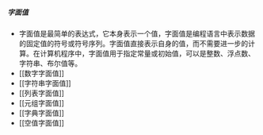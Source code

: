 ##### 字面值
- 字面值是最简单的表达式，它本身表示一个值，字面值是编程语言中表示数据的固定值的符号或符号序列。字面值直接表示自身的值，而不需要进一步的计算。在计算机程序中，字面值用于指定常量或初始值，可以是整数、浮点数、字符串、布尔值等。
- [[数字字面值]]
- [[字符串字面值]]
- [[列表字面值]]
- [[元组字面值]]
- [[字典字面值]]
- [[空值字面值]]